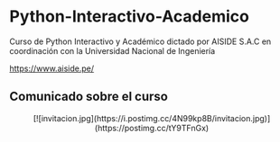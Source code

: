 # Python-Interactivo-Academico

Curso de Python Interactivo y Académico dictado por AISIDE S.A.C en coordinación con la Universidad Nacional de Ingeniería

https://www.aiside.pe/

## Comunicado sobre el curso

<center> [![invitacion.jpg](https://i.postimg.cc/4N99kp8B/invitacion.jpg)](https://postimg.cc/tY9TFnGx) </center>
